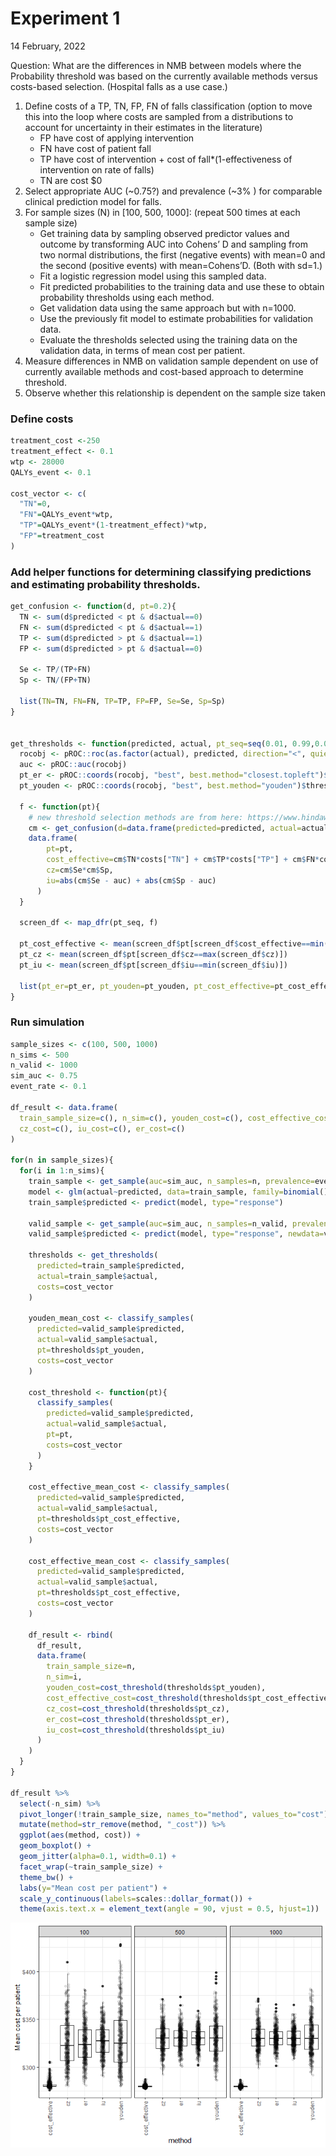 Experiment 1
================
14 February, 2022

Question: What are the differences in NMB between models where the
Probability threshold was based on the currently available methods
versus costs-based selection. (Hospital falls as a use case.)

1.  Define costs of a TP, TN, FP, FN of falls classification (option to
    move this into the loop where costs are sampled from a distributions
    to account for uncertainty in their estimates in the literature)
    -   FP have cost of applying intervention
    -   FN have cost of patient fall
    -   TP have cost of intervention + cost of fall\*(1-effectiveness of
        intervention on rate of falls)
    -   TN are cost $0
2.  Select appropriate AUC (\~0.75?) and prevalence (\~3% ) for
    comparable clinical prediction model for falls.
3.  For sample sizes (N) in \[100, 500, 1000\]: (repeat 500 times at
    each sample size)
    -   Get training data by sampling observed predictor values and
        outcome by transforming AUC into Cohens’ D and sampling from two
        normal distributions, the first (negative events) with mean=0
        and the second (positive events) with mean=Cohens’D. (Both with
        sd=1.)
    -   Fit a logistic regression model using this sampled data.
    -   Fit predicted probabilities to the training data and use these
        to obtain probability thresholds using each method.
    -   Get validation data using the same approach but with n=1000.
    -   Use the previously fit model to estimate probabilities for
        validation data.
    -   Evaluate the thresholds selected using the training data on the
        validation data, in terms of mean cost per patient.
4.  Measure differences in NMB on validation sample dependent on use of
    currently available methods and cost-based approach to determine
    threshold.
5.  Observe whether this relationship is dependent on the sample size
    taken

### Define costs

``` r
treatment_cost <-250
treatment_effect <- 0.1
wtp <- 28000
QALYs_event <- 0.1

cost_vector <- c(
  "TN"=0, 
  "FN"=QALYs_event*wtp, 
  "TP"=QALYs_event*(1-treatment_effect)*wtp, 
  "FP"=treatment_cost
)
```

### Add helper functions for determining classifying predictions and estimating probability thresholds.

``` r
get_confusion <- function(d, pt=0.2){
  TN <- sum(d$predicted < pt & d$actual==0)
  FN <- sum(d$predicted < pt & d$actual==1)
  TP <- sum(d$predicted > pt & d$actual==1)
  FP <- sum(d$predicted > pt & d$actual==0)
  
  Se <- TP/(TP+FN)
  Sp <- TN/(FP+TN)
  
  list(TN=TN, FN=FN, TP=TP, FP=FP, Se=Se, Sp=Sp)
}


get_thresholds <- function(predicted, actual, pt_seq=seq(0.01, 0.99,0.01), costs){
  rocobj <- pROC::roc(as.factor(actual), predicted, direction="<", quiet=TRUE)
  auc <- pROC::auc(rocobj)
  pt_er <- pROC::coords(rocobj, "best", best.method="closest.topleft")$threshold
  pt_youden <- pROC::coords(rocobj, "best", best.method="youden")$threshold
  
  f <- function(pt){
    # new threshold selection methods are from here: https://www.hindawi.com/journals/cmmm/2017/3762651/
    cm <- get_confusion(d=data.frame(predicted=predicted, actual=actual), pt=pt)
    data.frame(
        pt=pt, 
        cost_effective=cm$TN*costs["TN"] + cm$TP*costs["TP"] + cm$FN*costs["FN"] + cm$FP*costs["FP"],
        cz=cm$Se*cm$Sp,
        iu=abs(cm$Se - auc) + abs(cm$Sp - auc)
      )
  }
  
  screen_df <- map_dfr(pt_seq, f)
  
  pt_cost_effective <- mean(screen_df$pt[screen_df$cost_effective==min(screen_df$cost_effective)])
  pt_cz <- mean(screen_df$pt[screen_df$cz==max(screen_df$cz)])
  pt_iu <- mean(screen_df$pt[screen_df$iu==min(screen_df$iu)])
  
  list(pt_er=pt_er, pt_youden=pt_youden, pt_cost_effective=pt_cost_effective, pt_cz=pt_cz, pt_iu=pt_iu)
}
```

### Run simulation

``` r
sample_sizes <- c(100, 500, 1000)
n_sims <- 500
n_valid <- 1000
sim_auc <- 0.75
event_rate <- 0.1

df_result <- data.frame(
  train_sample_size=c(), n_sim=c(), youden_cost=c(), cost_effective_cost=c(),
  cz_cost=c(), iu_cost=c(), er_cost=c()
)

for(n in sample_sizes){
  for(i in 1:n_sims){
    train_sample <- get_sample(auc=sim_auc, n_samples=n, prevalence=event_rate)
    model <- glm(actual~predicted, data=train_sample, family=binomial())
    train_sample$predicted <- predict(model, type="response")

    valid_sample <- get_sample(auc=sim_auc, n_samples=n_valid, prevalence=event_rate)
    valid_sample$predicted <- predict(model, type="response", newdata=valid_sample)
    
    thresholds <- get_thresholds(
      predicted=train_sample$predicted, 
      actual=train_sample$actual,
      costs=cost_vector
    )
    
    youden_mean_cost <- classify_samples(
      predicted=valid_sample$predicted,
      actual=valid_sample$actual,
      pt=thresholds$pt_youden,
      costs=cost_vector
    )
    
    cost_threshold <- function(pt){
      classify_samples(
        predicted=valid_sample$predicted,
        actual=valid_sample$actual,
        pt=pt,
        costs=cost_vector
      )
    }
    
    cost_effective_mean_cost <- classify_samples(
      predicted=valid_sample$predicted,
      actual=valid_sample$actual,
      pt=thresholds$pt_cost_effective,
      costs=cost_vector
    )
    
    cost_effective_mean_cost <- classify_samples(
      predicted=valid_sample$predicted,
      actual=valid_sample$actual,
      pt=thresholds$pt_cost_effective,
      costs=cost_vector
    )
    
    df_result <- rbind(
      df_result, 
      data.frame(
        train_sample_size=n, 
        n_sim=i, 
        youden_cost=cost_threshold(thresholds$pt_youden), 
        cost_effective_cost=cost_threshold(thresholds$pt_cost_effective),
        cz_cost=cost_threshold(thresholds$pt_cz), 
        er_cost=cost_threshold(thresholds$pt_er), 
        iu_cost=cost_threshold(thresholds$pt_iu)
      )
    )
  }
}

df_result %>%
  select(-n_sim) %>%
  pivot_longer(!train_sample_size, names_to="method", values_to="cost") %>%
  mutate(method=str_remove(method, "_cost")) %>%
  ggplot(aes(method, cost)) +
  geom_boxplot() +
  geom_jitter(alpha=0.1, width=0.1) +
  facet_wrap(~train_sample_size) +
  theme_bw() +
  labs(y="Mean cost per patient") +
  scale_y_continuous(labels=scales::dollar_format()) +
  theme(axis.text.x = element_text(angle = 90, vjust = 0.5, hjust=1))
```

![](experiment_1_files/figure-gfm/unnamed-chunk-5-1.png)<!-- -->
